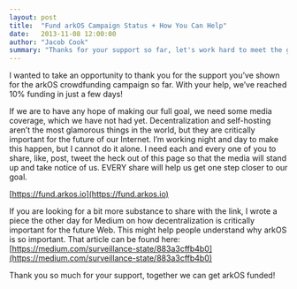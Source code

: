 ```yaml
---
layout: post
title:  "Fund arkOS Campaign Status + How You Can Help"
date:   2013-11-08 12:00:00
author: "Jacob Cook"
summary: "Thanks for your support so far, let's work hard to meet the goal!"
---
```

I wanted to take an opportunity to thank you for the support you’ve shown for the arkOS crowdfunding campaign so far. With your help, we’ve reached 10% funding in just a few days!

If we are to have any hope of making our full goal, we need some media coverage, which we have not had yet. Decentralization and self-hosting aren’t the most glamorous things in the world, but they are critically important for the future of our Internet. I’m working night and day to make this happen, but I cannot do it alone. I need each and every one of you to share, like, post, tweet the heck out of this page so that the media will stand up and take notice of us. EVERY share will help us get one step closer to our goal.

[https://fund.arkos.io](https://fund.arkos.io)

If you are looking for a bit more substance to share with the link, I wrote a piece the other day for Medium on how decentralization is critically important for the future Web. This might help people understand why arkOS is so important. That article can be found here: [https://medium.com/surveillance-state/883a3cffb4b0](https://medium.com/surveillance-state/883a3cffb4b0)

Thank you so much for your support, together we can get arkOS funded!
